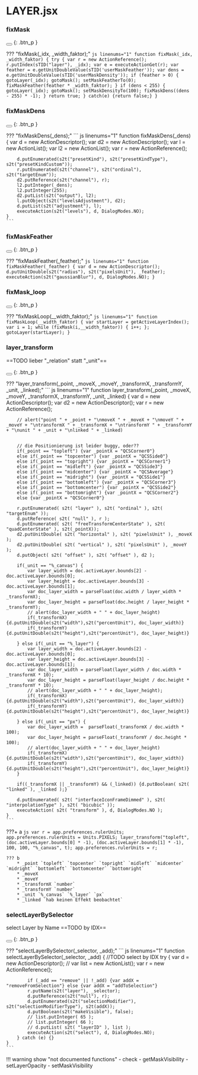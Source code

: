 # LAYER.jsx

### fixMask

<button class="btn" data-clipboard-text="fixMask(_idx, _width_faktor);"></button>
{: .btn_p }

??? "fixMask(_idx, _width_faktor);"
    ``` js linenums="1"
    function fixMask(_idx, _width_faktor) {
        try {
            var r = new ActionReference();
            r.putIndex(sTID("layer"), _idx);
            var e = executeActionGet(r);
            var feather = e.getUnitDoubleValue(sTID('userMaskFeather'));
            var dens = e.getUnitDoubleValue(sTID('userMaskDensity'));
            if (feather > 0) {
                gotoLayer(_idx);
                gotoMask();
                setMaskFeatherTo(0);
                fixMaskFeather(feather * _width_faktor);
            }
            if (dens < 255) {
                gotoLayer(_idx);
                gotoMask();
                setMaskDensityTo(100);
                fixMaskDens((dens - 255) * -1);
            }
            return true;
        } catch(e) {return false;}
    }
    ```

[](file:///Users/simon/Arbeit/GitHub/SimonScript/source/_functions/layer/fixMask.js)

### fixMaskDens

<button class="btn" data-clipboard-text="fixMaskDens(_dens);"></button>
{: .btn_p }

??? "fixMaskDens(_dens);"
    ``` js linenums="1"
    function fixMaskDens(_dens) {
        var d = new ActionDescriptor();
        var d2 = new ActionDescriptor();
        var l = new ActionList();
        var l2 = new ActionList();
        var r = new ActionReference();
    
        d.putEnumerated(s2t("presetKind"), s2t("presetKindType"), s2t("presetKindCustom"));
        r.putEnumerated(s2t("channel"), s2t("ordinal"), s2t("targetEnum"));
        d2.putReference(s2t("channel"), r);
        l2.putInteger(_dens);
        l2.putInteger(255);
        d2.putList(s2t("output"), l2);
        l.putObject(s2t("levelsAdjustment"), d2);
        d.putList(s2t("adjustment"), l);
        executeAction(s2t("levels"), d, DialogModes.NO);
    }
    ```

[](file:///Users/simon/Arbeit/GitHub/SimonScript/source/_functions/layer/fixMaskDens.js)

### fixMaskFeather

<button class="btn" data-clipboard-text="fixMaskFeather(_feather);"></button>
{: .btn_p }

??? "fixMaskFeather(_feather);"
    ``` js linenums="1"
    function fixMaskFeather(_feather) {
        var d = new ActionDescriptor();
        d.putUnitDouble(s2t("radius"), s2t("pixelsUnit"), _feather);
        executeAction(s2t("gaussianBlur"), d, DialogModes.NO);
    }
    ```

[](file:///Users/simon/Arbeit/GitHub/SimonScript/source/_functions/layer/fixMaskFeather.js)

### fixMask_loop

<button class="btn" data-clipboard-text="fixMaskLoop(__width_faktor);"></button>
{: .btn_p }

??? "fixMaskLoop(__width_faktor);"
    ``` js linenums="1"
    function fixMaskLoop(__width_faktor) {
        var startLayer = getActiveLayerIndex();
        var i = 1;
        while (fixMask(i,__width_faktor)) {
            i++;
        };
        gotoLayer(startLayer);
    }
    ```

[](file:///Users/simon/Arbeit/GitHub/SimonScript/source/_functions/layer/fixMask_loop.js)

### layer_transform
==TODO lieber "_relation" statt "_unit"==

<button class="btn" data-clipboard-text="layer_transform(_point, _moveX, _moveY, _transformX, _transformY, _unit, _linked);"></button>
{: .btn_p }

??? "layer_transform(_point, _moveX, _moveY, _transformX, _transformY, _unit, _linked);"
    ``` js linenums="1"
    function layer_transform(_point, _moveX, _moveY, _transformX, _transformY, _unit, _linked) {
    	var d = new ActionDescriptor();
    	var d2 = new ActionDescriptor();
    	var r = new ActionReference();
    
        // alert("point " + _point + "\nmoveX " + _moveX + "\nmoveY " + _moveY + "\ntransformX " + _transformX + "\ntransformY " + _transformY + "\nunit " + _unit + "\nlinked " + _linked)
    
    
        // die Positionierung ist leider buggy, oder??
        if(_point == "topleft") {var _pointX = "QCSCorner0"}
    	else if(_point == "topcenter") {var _pointX = "QCSSide0"}
    	else if(_point == "topright") {var _pointX = "QCSCorner1"}
    	else if(_point == "midleft") {var _pointX = "QCSSide3"}
    	else if(_point == "midcenter") {var _pointX = "QCSAverage"}
    	else if(_point == "midright") {var _pointX = "QCSSide1"}
    	else if(_point == "bottomleft") {var _pointX = "QCSCorner3"}
    	else if(_point == "bottomcenter") {var _pointX = "QCSSide2"}
    	else if(_point == "bottomright") {var _pointX = "QCSCorner2"}
        else {var _pointX = "QCSCorner0"}
    
    	r.putEnumerated( s2t( "layer" ), s2t( "ordinal" ), s2t( "targetEnum" ));
    	d.putReference( s2t( "null" ), r );
    	d.putEnumerated( s2t( "freeTransformCenterState" ), s2t( "quadCenterState" ), s2t(_pointX));
    	d2.putUnitDouble( s2t( "horizontal" ), s2t( "pixelsUnit" ), _moveX );
    	d2.putUnitDouble( s2t( "vertical" ), s2t( "pixelsUnit" ), _moveY );
    	d.putObject( s2t( "offset" ), s2t( "offset" ), d2 );
    
        if(_unit == "%_canvas") {
            var layer_width = doc.activeLayer.bounds[2] - doc.activeLayer.bounds[0];
            var layer_height = doc.activeLayer.bounds[3] - doc.activeLayer.bounds[1];
            var doc_layer_width = parseFloat(doc.width / layer_width * _transformX);
            var doc_layer_height = parseFloat(doc.height / layer_height * _transformY);
            // alert(doc_layer_width + " " + doc_layer_height)
            if(_transformX) {d.putUnitDouble(s2t("width"),s2t("percentUnit"), doc_layer_width)}
    	    if(_transformY) {d.putUnitDouble(s2t("height"),s2t("percentUnit"), doc_layer_height)}
    
        } else if(_unit == "%_layer") {
            var layer_width = doc.activeLayer.bounds[2] - doc.activeLayer.bounds[0];
            var layer_height = doc.activeLayer.bounds[3] - doc.activeLayer.bounds[1];
            var doc_layer_width = parseFloat(layer_width / doc.width * _transformX * 10);
            var doc_layer_height = parseFloat(layer_height / doc.height * _transformY * 10);
            // alert(doc_layer_width + " " + doc_layer_height);
            if(_transformX) {d.putUnitDouble(s2t("width"),s2t("percentUnit"), doc_layer_width)}
    	    if(_transformY) {d.putUnitDouble(s2t("height"),s2t("percentUnit"), doc_layer_height)}
    
        } else if(_unit == "px") {
            var doc_layer_width =  parseFloat(_transformX / doc.width * 100);
            var doc_layer_height = parseFloat(_transformY / doc.height * 100);
            // alert(doc_layer_width + " " + doc_layer_height)
            if(_transformX) {d.putUnitDouble(s2t("width"),s2t("percentUnit"), doc_layer_width)}
    	    if(_transformY) {d.putUnitDouble(s2t("height"),s2t("percentUnit"), doc_layer_height)}
        }
    
    	if((_transformX || _transformY) && (_linked)) {d.putBoolean( s2t( "linked" ), _linked );}
    
    	d.putEnumerated( s2t( "interfaceIconFrameDimmed" ), s2t( "interpolationType" ), s2t( "bicubic" ));
    	executeAction( s2t( "transform" ), d, DialogModes.NO );
    }
    ```

[](file:///Users/simon/Arbeit/GitHub/SimonScript/source/_functions/layer/layer_transform.js)

???+ a
    ```js
    var r = app.preferences.rulerUnits;
    app.preferences.rulerUnits = Units.PIXELS;
    layer_transform("topleft", (doc.activeLayer.bounds[0] * -1), (doc.activeLayer.bounds[1] * -1), 100, 100, "%_canvas", t);
    app.preferences.rulerUnits = r;  
    ```
    
    ??? b
        * _point `topleft` `topcenter` `topright` `midleft` `midcenter` `midright` `bottomleft` `bottomcenter` `bottomright`
        * _moveX 
        * _moveY
        * _transformX `number` 
        * _transformY `number` 
        * _unit `%_canvas` `%_layer` `px`
        * _linked `hab keinen Effekt beobachtet`

### selectLayerBySelector
select Layer by Name ==TODO by IDX==

<button class="btn" data-clipboard-text="selectLayerBySelector(_selector, _add);"></button>
{: .btn_p }

??? "selectLayerBySelector(_selector, _add);"
    ``` js linenums="1"
    function selectLayerBySelector(_selector, _add) {  //TODO select by IDX
        try {
            var d = new ActionDescriptor();
            // var list = new ActionList();
            var r = new ActionReference();
    
            if (_add == "remove" || !_add) {var addX = "removeFromSelection"} else {var addX = "addToSelection"}
            r.putName(s2t("layer"), _selector);
            d.putReference(s2t("null"), r);
            d.putEnumerated(s2t("selectionModifier"), s2t("selectionModifierType"), s2t(addX));
            d.putBoolean(s2t("makeVisible"), false);
            // list.putInteger( 65 );
            // list.putInteger( 66 );
            // d.putList( s2t( "layerID" ), list );
            executeAction(s2t("select"), d, DialogModes.NO);
        } catch (e) {}
    }
    ```

[](file:///Users/simon/Arbeit/GitHub/SimonScript/source/_functions/layer/selectLayerBySelector.js)

!!! warning show "not documented functions"
    - check
     - getMaskVisibility
     - setLayerOpacity
     - setMaskVisibility
